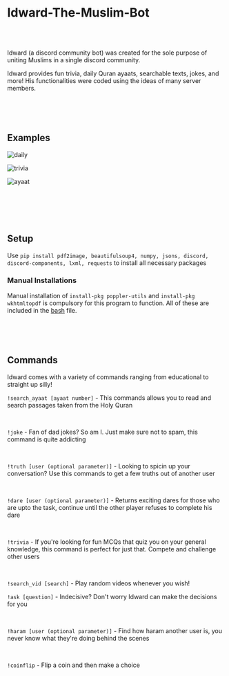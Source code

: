 # Idward-The-Muslim-Bot

<br>
<br>

Idward (a discord community bot) was created for the sole purpose of uniting Muslims in a single discord community.

Idward provides fun trivia, daily Quran ayaats, searchable texts, jokes, and more! His functionalities were coded using the ideas of many server members.

<br>
<br>
<br>


## Examples

![daily](https://user-images.githubusercontent.com/85767913/152047739-3c8971ea-bacd-45c5-9666-119aef96d5cc.gif)

![trivia](https://user-images.githubusercontent.com/85767913/152039314-81ef669d-1f19-421f-ba63-3256fb2e6327.gif)

![ayaat](https://user-images.githubusercontent.com/85767913/152040946-b3373d9c-69e6-4e5b-a083-388d4bc701e9.gif)


<br>
<br>
<br>
<br>


## Setup

Use `pip install pdf2image, beautifulsoup4, numpy, jsons, discord, discord-components, lxml, requests` to install all necessary packages

### Manual Installations

Manual installation of `install-pkg poppler-utils` and `install-pkg wkhtmltopdf` is compulsory for this program to function. All of these are included in the [bash](https://github.com/IbrahimEllahi/Idward-the-Muslim-Bot/blob/main/install.bash) file.



<br>
<br>
<br>

## Commands

Idward comes with a variety of commands ranging from educational to straight up silly!

`!search_ayaat [ayaat number]` - This commands allows you to read and search passages taken from the Holy Quran

<br>

`!joke` - Fan of dad jokes? So am I. Just make sure not to spam, this command is quite addicting

<br>

`!truth [user (optional parameter)]` - Looking to spicin up your conversation? Use this commands to get a few truths out of another user

<br>

`!dare [user (optional parameter)]` - Returns exciting dares for those who are upto the task, continue until the other player refuses to complete his dare

<br>

`!trivia` - If you're looking for fun MCQs that quiz you on your general knowledge, this command is perfect for just that. Compete and challenge other users

<br>

`!search_vid [search]` - Play random videos whenever you wish!

`!ask [question]` - Indecisive? Don't worry Idward can make the decisions for you

<br>

`!haram [user (optional parameter)]` - Find how haram another user is, you never know what they're doing behind the scenes

<br>

`!coinflip` - Flip a coin and then make a choice

